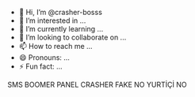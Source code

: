 - 👋 Hi, I’m @crasher-bosss
- 👀 I’m interested in ...
- 🌱 I’m currently learning ...
- 💞️ I’m looking to collaborate on ...
- 📫 How to reach me ...
- 😄 Pronouns: ...
- ⚡ Fun fact: ...

<!---
crasher-bosss/crasher-bosss is a ✨ special ✨ repository because its `README.md` (this file) appears on your GitHub profile.
You can click the Preview link to take a look at your changes.
--->
SMS BOOMER 
PANEL CRASHER 
FAKE NO
YURTİÇİ NO 
